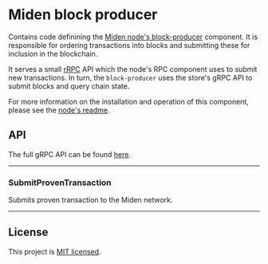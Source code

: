 # Miden block producer

Contains code definining the [Miden node's block-producer](/README.md#architecture) component. It is responsible for
ordering transactions into blocks and submitting these for inclusion in the blockchain.

It serves a small [rRPC](htts://grpc.io) API which the node's RPC component uses to submit new transactions. In turn,
the `block-producer` uses the store's gRPC API to submit blocks and query chain state.

For more information on the installation and operation of this component, please see the [node's readme](/README.md).

## API

The full gRPC API can be found [here](../../proto/block_producer.proto).

---

### SubmitProvenTransaction

Submits proven transaction to the Miden network.

---

## License
This project is [MIT licensed](../../LICENSE).
